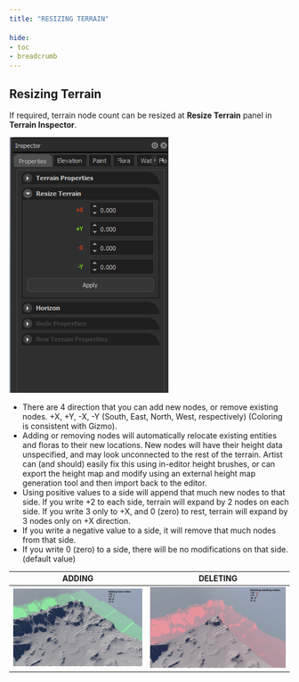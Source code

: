```yaml
---
title: "RESIZING TERRAIN"

hide:
- toc
- breadcrumb
---
```


## Resizing Terrain

If required, terrain node count can be resized at **Resize Terrain** panel in **Terrain Inspector**.

![panel](resize_panel.png)

- There are 4 direction that you can add new nodes, or remove existing nodes. +X, +Y, -X, -Y (South, East, North, West, respectively) (Coloring is consistent with Gizmo).
- Adding or removing nodes will automatically relocate existing entities and floras to their new locations. New nodes will have their height data unspecified, and may look unconnected to the rest of the terrain. Artist can (and should) easily fix this using in-editor height brushes, or can export the height map and modify using an external height map generation tool and then import back to the editor.
- Using positive values to a side will append that much new nodes to that side. If you write +2 to each side, terrain will expand by 2 nodes on each side. If you write 3 only to +X, and 0 (zero) to rest, terrain will expand by 3 nodes only on +X direction.
- If you write a negative value to a side, it will remove that much nodes from that side.
- If you write 0 (zero) to a side, there will be no modifications on that side. (default value)


|ADDING|DELETING|
|-|-|
|![append](append.png)|![delete](delete.png)|

